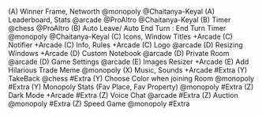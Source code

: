 (A) Winner Frame, Networth @monopoly @Chaitanya-Keyal
(A) Leaderboard, Stats @arcade @ProAltro @Chaitanya-Keyal
(B) Timer @chess @ProAltro
(B) Auto Leave/ Auto End Turn : End Turn Timer @monopoly @Chaitanya-Keyal
(C) Icons, Window Titles +Arcade
(C) Notifier +Arcade
(C) Info, Rules +Arcade
(C) Logo @arcade
(D) Resizing Windows +Arcade
(D) Custom Notebook @arcade
(D) Private Room @arcade
(D) Game Settings @arcade
(E) Images Resizer +Arcade
(E) Add Hilarious Trade Meme @monopoly
(X) Music, Sounds +Arcade #Extra
(Y) TakeBack @chess #Extra
(Y) Choose Color when joining Room @monopoly #Extra
(Y) Monopoly Stats (Fav Place, Fav Property) @monopoly #Extra
(Z) Dark Mode +Arcade #Extra
(Z) Voice Chat @arcade #Extra
(Z) Auction @monopoly #Extra
(Z) Speed Game @monopoly #Extra
